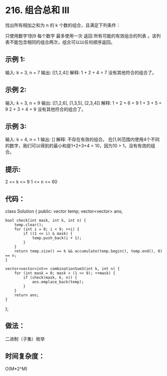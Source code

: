 # 216. 组合总和 III

找出所有相加之和为 n 的 k 个数的组合，且满足下列条件：

只使用数字1到9
每个数字 最多使用一次 
返回 所有可能的有效组合的列表 。该列表不能包含相同的组合两次，组合可以以任何顺序返回。

 

## 示例 1:

输入: k = 3, n = 7
输出: [[1,2,4]]
解释:
1 + 2 + 4 = 7
没有其他符合的组合了。
## 示例 2:

输入: k = 3, n = 9
输出: [[1,2,6], [1,3,5], [2,3,4]]
解释:
1 + 2 + 6 = 9
1 + 3 + 5 = 9
2 + 3 + 4 = 9
没有其他符合的组合了。
## 示例 3:

输入: k = 4, n = 1
输出: []
解释: 不存在有效的组合。
在[1,9]范围内使用4个不同的数字，我们可以得到的最小和是1+2+3+4 = 10，因为10 > 1，没有有效的组合。
 

## 提示:

2 <= k <= 9
1 <= n <= 60

## 代码：
class Solution {
public:
    vector<int> temp;
    vector<vector<int>> ans;

    bool check(int mask, int k, int n) {
        temp.clear();
        for (int i = 0; i < 9; ++i) {
            if ((1 << i) & mask) {
                temp.push_back(i + 1);
            }
        }
        return temp.size() == k && accumulate(temp.begin(), temp.end(), 0) == n; 
    }

    vector<vector<int>> combinationSum3(int k, int n) {
        for (int mask = 0; mask < (1 << 9); ++mask) {
            if (check(mask, k, n)) {
                ans.emplace_back(temp);
            }
        }
        return ans;
    }
};

## 做法：
二进制（子集）枚举
## 时间复杂度：
O(M*2^M)
